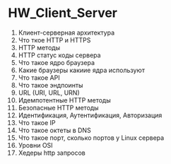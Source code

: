 # HW_Client_Server
1) Клиент-серверная архитектура
2) Что ткое HTTP и HTTPS
3) HTTP методы
4) HTTP статус коды сервера
5) Что такое ядро браузера 
6) Какие браузеры какиие ядра используют
7) Что такое API
8) Что такое эндпоинты
9) URL (URI, URL, URN)
10) Идемпотентные HTTP методы
11) Безопасные HTTP методы
12) Идентификация, Аутентификация, Авторизация
13) Что такое IP
14) Что такое октеты в DNS
15) Что такое порт, сколько портов у Linux сервера
16) Уровни OSI
17) Хедеры http запросов
